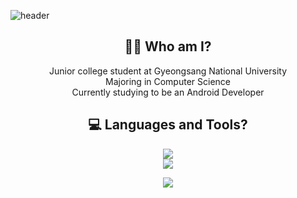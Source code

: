 ![header](https://capsule-render.vercel.app/api?type=soft&color=6799FF&height=150&section=header&text=Hi,%20there!&nbsp;I'm%20Byeong%20Hyeon%20Han&fontColor=FFFFFF&fontSize=25)

<h2 align="center">🤷‍♂️ Who am I?</h3>      
<p align="center">
Junior college student at Gyeongsang National University
<br/>Majoring in Computer Science
<br/>Currently studying to be an Android Developer
</p>

<h2 align="center">💻 Languages and Tools?</h3>
<p align="center">
<img src="https://img.shields.io/badge/Android-green?style=flat-square&logo=Android&logoColor=white"/></a>
<br/>
<img src="https://img.shields.io/badge/Java-orange?style=flat-square&logo=Java&logoColor=white"/></a>
</p>

<div align="center">
<img align="center" src="https://github-readme-stats.vercel.app/api?username=estar0808&show_icons=true&bg_color=FFFFFF&title_color=6799FF&text_color=000000&icon_color=6799FF"/>
</div>
